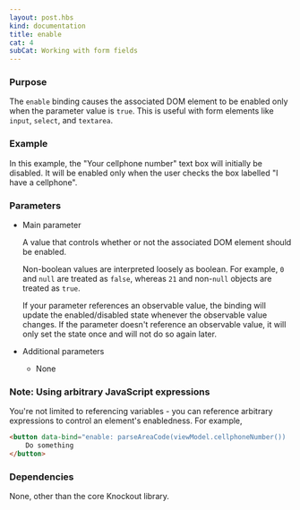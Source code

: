 ```yaml
---
layout: post.hbs
kind: documentation
title: enable
cat: 4
subCat: Working with form fields
---
```


### Purpose
The `enable` binding causes the associated DOM element to be enabled only when the parameter value is `true`. This is useful with form elements like `input`, `select`, and `textarea`.

### Example

<live-example params='id: "enable-binding"'></live-example>

In this example, the "Your cellphone number" text box will initially be disabled. It will be enabled only when the user checks the box labelled "I have a cellphone".

### Parameters

 * Main parameter

   A value that controls whether or not the associated DOM element should be enabled.

   Non-boolean values are interpreted loosely as boolean. For example, `0` and `null` are treated as `false`, whereas `21` and non-`null` objects are treated as `true`.

   If your parameter references an observable value, the binding will update the enabled/disabled state whenever the observable value changes. If the parameter doesn't reference an observable value, it will only set the state once and will not do so again later.

 * Additional parameters

   * None

### Note: Using arbitrary JavaScript expressions

You're not limited to referencing variables - you can reference arbitrary expressions to control an element's enabledness. For example,

```html
<button data-bind="enable: parseAreaCode(viewModel.cellphoneNumber()) != '555'">
    Do something
</button>
```

### Dependencies

None, other than the core Knockout library.
